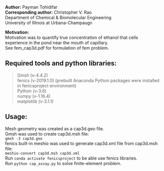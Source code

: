 <b>Author:</b> Payman Tohidifar  
<b>Corresponding author:</b> Christopher V. Rao  
Department of Chemical & Biomolecular Engineering  
University of Illinois at Urbana-Champaugn  

<b>Motivation:</b>  
Motivation was to quantify true concentration of ethanol that cells experience in the pond near the mouth of capillary.  
See fem_cap3d.pdf for formulation of fem problem.


Required tools and python libraries:  
---
>Gmsh (v-4.4.2)  
fenics (v-2019.1.0) (prebuilt Anaconda Python packages were installed in fenicsproject environment)  
Python (v-3.6)  
numpy (v-1.16.4)  
matplotlib (v-3.1.1)  


Usage:  
---
Mesh geometry was created as a cap3d.geo file.  
Gmsh was used to create cap3d.msh file:  
`gmsh -3 cap3d.geo`  
fenics built-in meshio was used to generate cap3d.xml file from cap3d.msh file:  
`meshio-convert cap3d.msh cap3d.xml`  
Run `conda activate fenicsproject` to be able use fenics libraries.  
Run `python cap_assay.py` to solve finite-element problem.



